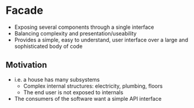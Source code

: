 # Facade
- Exposing several components through a single interface
- Balancing complexity and presentation/useability
- Provides a simple, easy to understand, user interface over a large and sophisticated body of code

## Motivation
- i.e. a house has many subsystems
    - Complex internal structures: electricity, plumbing, floors
    - The end user is not exposed to internals
- The consumers of the software want a simple API interface